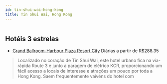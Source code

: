 ```yaml
---
id: tin-shui-wai-hong-kong
title: Tin Shui Wai, Hong Kong
---
```


<center><img src="http://photos.hotelbeds.com/giata/07/076761/076761a_hb_a_001.jpg" alt="" /></center>


## Hotéis 3 estrelas

-    [Grand Ballroom-Harbour Plaza Resort City](https://www.hurb.com/hoteis/tin-shui-wai/grand-ballroom-harbour-plaza-resort-city-JNP-JP906004?cmp=18055) Diárias a partir de R$288.35
   > Localizado no coração de Tin Shui Wai, este hotel urbano fica na via-rápida Route 3 e junto à paragem de elétrico KCR, proporcionando um fácil acesso a locais de interesse e atrações um pouco por toda a Hong Kong. Saem frequentemente vaivéns do hotel com 
